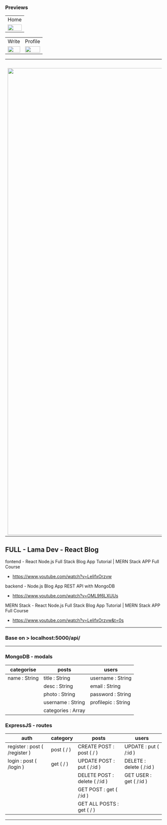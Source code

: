 ### Previews

<table>
  <tr>
    <td align="center">Home</td>
  </tr>
  <tr>
    <td><img src="https://github.com/SinsamutQ/FULL-Lama-Dev-React-Blog/blob/main/z-file/home.png" width=100%></td>
  </tr>
</table>

<table>
  <tr>
    <td align="center">Write</td>
    <td align="center">Profile</td>
  </tr>
  <tr>
    <td><img src="https://github.com/SinsamutQ/FULL-Lama-Dev-React-Blog/blob/main/z-file/write.png" width=100%></td>
    <td><img src="https://github.com/SinsamutQ/FULL-Lama-Dev-React-Blog/blob/main/z-file/profile.png" width=100%></td>
  </tr>
</table>

<table>
  <tr>
    <td align="center">View</td>
    <td align="center">View == id (can edit)</td>
  </tr>
  <tr>
    <td><img src="https://github.com/SinsamutQ/FULL-Lama-Dev-React-Blog/blob/main/z-file/view.png" width=1500></td>
    <td><img src="https://github.com/SinsamutQ/FULL-Lama-Dev-React-Blog/blob/main/z-file/view%20by%20id.png" width=1500></td>
  </tr>
</table>



<!-- o-o o-o o-o o-o o-o o-o o-o o-o o-o o-o o-o o-o o-o o-o o-o o-o o-o o-o o-o o-o o-o o-o o-o o-o o-o o-o o-o o-o o-o o-o -->



## FULL - Lama Dev - React Blog 

fontend - React Node.js Full Stack Blog App Tutorial | MERN Stack APP Full Course 
- https://www.youtube.com/watch?v=LelifxOrzvw

backend - Node.js Blog App REST API with MongoDB
- https://www.youtube.com/watch?v=OML9f6LXUUs

MERN Stack - React Node.js Full Stack Blog App Tutorial | MERN Stack APP Full Course
- https://www.youtube.com/watch?v=LelifxOrzvw&t=0s

---

### Base on > localhost:5000/api/

---

### MongoDB - modals 

| categorise     |  posts                |   users                  |
|---             |---                    |---                       |
| name : String  |  title : String       |   username : String      |
|                |  desc : String        |   email : String         |
|                |  photo : String       |   password : String      |
|                |  username : String    |   profilepic : String    |
|                |  categories : Array   |                          |

### ExpressJS - routes 
   
| auth                           |  category    |   posts                           |   users                    |
|---                             |---           |---                                |---                         |
| register : post ( /register )  |  post ( / )  |   CREATE POST : post ( / )        |  UPDATE : put ( /:id )     |
| login : post ( /login )        |  get ( / )   |   UPDATE POST : put ( /:id )      |  DELETE : delete ( /:id )  |
|                                |              |   DELETE POST : delete ( /:id )   |  GET USER : get ( /:id )   |
|                                |              |   GET POST : get ( /:id )         |                            |
|                                |              |   GET ALL POSTS : get ( / )       |                            |

---
